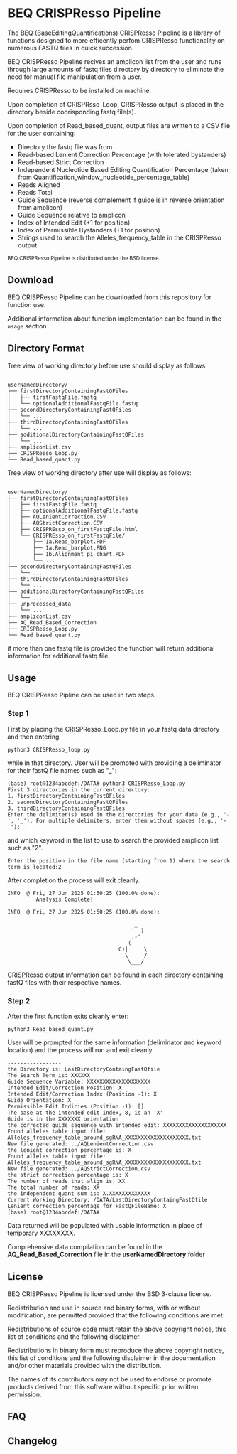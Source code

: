 # BEQ CRISPResso Pipeline
The BEQ (BaseEditingQuantifications) CRISPResso Pipeline is a library of functions designed to more efficently perfom CRISPResso functionality on numerous FASTQ files in quick succession. 

BEQ CRISPResso Pipeline recives an amplicon list from the user and runs through large amounts of fastq files directory by directory to eliminate the need for manual file manipulation from a user. 

Requires CRISPResso to be installed on machine.

Upon completion of CRISPRsso_Loop, CRISPResso output is placed in the directory beside coorisponding fastq file(s).

Upon completion of Read_based_quant, output files are written to a CSV file for the user containing:
- Directory the fastq file was from
- Read-based Lenient Correction Percentage (with tolerated bystanders)
- Read-based Strict Correction
- Independent Nucleotide Based Editing Quantification Percentage (taken from Quantification_window_nucleotide_percentage_table)
- Reads Aligned
- Reads Total
- Guide Sequence (reverse complement if guide is in reverse orientation from amplicon)
- Guide Sequence relative to amplicon
- Index of Intended Edit (+1 for position)
- Index of Permissible Bystanders (+1 for position)
- Strings used to search the Alleles_frequency_table in the CRISPResso output

<sub>BEQ CRISPResso Pipeline is distributed under the BSD license.</sub>


## Download ##

BEQ CRISPResso Pipeline can be downloaded from this repository for function use.

Additional information about function implementation can be found in the ```usage``` section

## Directory Format ##
Tree view of working directory before use should display as follows:

<pre><code>
userNamedDirectory/
├── firstDirectoryContainingFastQFiles
│   ├── firstFastqFile.fastq
│   └── optionalAdditionalFastqFile.fastq
├── secondDirectoryContainingFastQFiles
│   └── ...
├── thirdDirectoryContainingFastQFiles
│   └── ...
├── additionalDirectoryContainingFastQFiles
│   └── ...
├── ampliconList.csv
├── CRISPResso_Loop.py
└── Read_based_quant.py
</code></pre>

Tree view of working directory after use will display as follows:

<pre><code>
userNamedDirectory/
├── firstDirectoryContainingFastQFiles
│   ├── firstFastqFile.fastq
│   ├── optionalAdditionalFastqFile.fastq
│   ├── AQLenientCorrection.CSV
│   ├── AQStrictCorrection.CSV
│   ├── CRISPREsso_on_firstFastqFile.html
│   └── CRISPREsso_on_firstFastqFile/
│       ├── 1a.Read_barplot.PDF
│       ├── 1a.Read_barplot.PNG
│       ├── 1b.Alignment_pi_chart.PDF
│       └── ...
├── secondDirectoryContainingFastQFiles
│   └── ...
├── thirdDirectoryContainingFastQFiles
│   └── ...
├── additionalDirectoryContainingFastQFiles
│   └── ...
├── unprocessed_data
│   └── ...
├── ampliconList.csv
├── AQ_Read_Based_Correction
├── CRISPResso_Loop.py
└── Read_based_quant.py
</code></pre>

if more than one fastq file is provided the function will return additional information for additional fastq file.

## Usage ##

BEQ CRISPResso Pipline can be used in two steps.

### Step 1 ###

First by placing the CRISPResso_Loop.py file in your fastq data directory and then entering 
``` 
python3 CRISPResso_loop.py 
```
while in that directory. User will be prompted with providing a deliminator for their fastQ file names such as "_":
```
(base) root@1234abcdef:/DATA# python3 CRISPResso_Loop.py
First 3 directories in the current directory:
1. firstDirectoryContainingFastQFiles
2. secondDirectoryContainingFastQFiles
3. thirdDirectoryContainingFastQFiles
Enter the delimiter(s) used in the directories for your data (e.g., '-', '_'). For multiple delimiters, enter them without spaces (e.g., '-_'): _
```

and which keyword in the list to use to search the provided amplicon list such as "2".
``` 
Enter the position in the file name (starting from 1) where the search term is located:2 
```

After completion the process will exit cleanly.
```
INFO  @ Fri, 27 Jun 2025 01:50:25 (100.0% done):
         Analysis Complete!

INFO  @ Fri, 27 Jun 2025 01:50:25 (100.0% done):

                                        _
                                       '  )
                                       .-'
                                      (____
                                   C)|     \
                                     \     /
                                      \___/
```

CRISPResso output information can be found in each directory containing fastQ files with their respective names.


### Step 2 ###
After the first function exits cleanly enter:
``` 
python3 Read_based_quant.py 
```
User will be prompted for the same information (deliminator and keyword location) and the process will run and exit cleanly. 
```
-----------------
the Directory is: LastDirectoryContaingFastQfile
The Search Term is: XXXXXX
Guide Sequence Variable: XXXXXXXXXXXXXXXXXXXX
Intended Edit/Correction Position: X
Intended Edit/Correction Index (Position -1): X
Guide Orientation: X
Permissible Edit Indicies (Position -1): []
The base at the intended edit index, 8, is an 'X'
Guide is in the XXXXXXX orientation
the corrected guide sequence with intended edit: XXXXXXXXXXXXXXXXXXXX
Found alleles table input file: Alleles_frequency_table_around_sgRNA_XXXXXXXXXXXXXXXXXXXX.txt
New file generated: ../AQLenientCorrection.csv
the lenient correction percentage is: X
Found alleles table input file: Alleles_frequency_table_around_sgRNA_XXXXXXXXXXXXXXXXXXXX.txt
New file generated: ../AQStrictCorrection.csv
the strict correction percentage is: X
The number of reads that align is: XX
The total number of reads: XX
the independent quant sum is: X.XXXXXXXXXXXXX
Current Working Directory: /DATA/LastDirectoryContaingFastQfile
Lenient correction percentage for FastQFileName: X
(base) root@1234abcdef:/DATA#
```
Data returned will be populated with usable information in place of temporary XXXXXXXX.

Comprehensive data compilation can be found in the **AQ_Read_Based_Correction** file in the __userNamedDirectory__ folder

## License ##
BEQ CRISPResso Pipeline is licensed under the BSD 3-clause license.

Redistribution and use in source and binary forms, with or without modification, are permitted provided that the following conditions are met:

Redistributions of source code must retain the above copyright notice, this list of conditions and the following disclaimer.

Redistributions in binary form must reproduce the above copyright notice, this list of conditions and the following disclaimer in the documentation and/or other materials provided with the distribution.

The names of its contributors may not be used to endorse or promote products derived from this software without specific prior written permission.


## FAQ ##

## Changelog ##